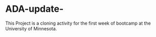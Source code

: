 # ADA-update-

This Project is a cloning activity for the first week of bootcamp at the University of Minnesota.
